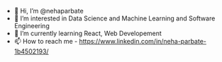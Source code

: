 - 👋 Hi, I’m @nehaparbate
- 👀 I’m interested in Data Science and Machine Learning and Software Engineering
- 🌱 I’m currently learning React, Web Developement
- 📫 How to reach me - https://www.linkedin.com/in/neha-parbate-1b4502193/ 

<!---
nehaparbate/nehaparbate is a ✨ special ✨ repository because its `README.md` (this file) appears on your GitHub profile.
You can click the Preview link to take a look at your changes.
--->
